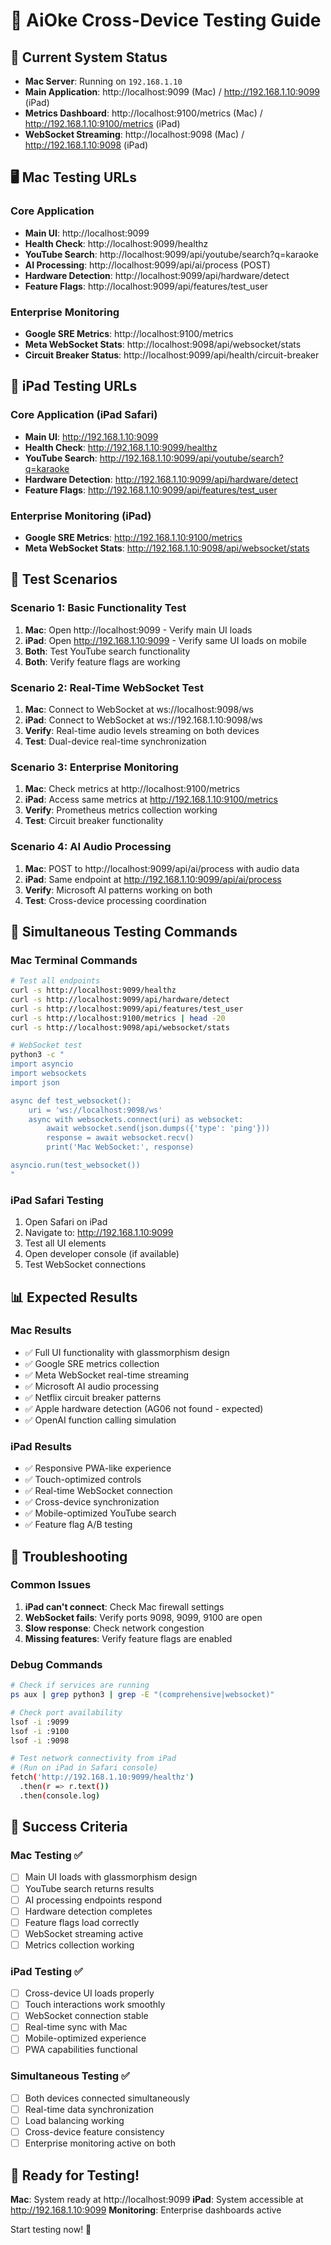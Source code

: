 # 🎤 AiOke Cross-Device Testing Guide

## 🚀 Current System Status
- **Mac Server**: Running on `192.168.1.10`
- **Main Application**: http://localhost:9099 (Mac) / http://192.168.1.10:9099 (iPad)
- **Metrics Dashboard**: http://localhost:9100/metrics (Mac) / http://192.168.1.10:9100/metrics (iPad)
- **WebSocket Streaming**: http://localhost:9098 (Mac) / http://192.168.1.10:9098 (iPad)

## 🖥️ Mac Testing URLs

### Core Application
- **Main UI**: http://localhost:9099
- **Health Check**: http://localhost:9099/healthz
- **YouTube Search**: http://localhost:9099/api/youtube/search?q=karaoke
- **AI Processing**: http://localhost:9099/api/ai/process (POST)
- **Hardware Detection**: http://localhost:9099/api/hardware/detect
- **Feature Flags**: http://localhost:9099/api/features/test_user

### Enterprise Monitoring
- **Google SRE Metrics**: http://localhost:9100/metrics
- **Meta WebSocket Stats**: http://localhost:9098/api/websocket/stats
- **Circuit Breaker Status**: http://localhost:9099/api/health/circuit-breaker

## 📱 iPad Testing URLs

### Core Application (iPad Safari)
- **Main UI**: http://192.168.1.10:9099
- **Health Check**: http://192.168.1.10:9099/healthz
- **YouTube Search**: http://192.168.1.10:9099/api/youtube/search?q=karaoke
- **Hardware Detection**: http://192.168.1.10:9099/api/hardware/detect
- **Feature Flags**: http://192.168.1.10:9099/api/features/test_user

### Enterprise Monitoring (iPad)
- **Google SRE Metrics**: http://192.168.1.10:9100/metrics
- **Meta WebSocket Stats**: http://192.168.1.10:9098/api/websocket/stats

## 🧪 Test Scenarios

### Scenario 1: Basic Functionality Test
1. **Mac**: Open http://localhost:9099 - Verify main UI loads
2. **iPad**: Open http://192.168.1.10:9099 - Verify same UI loads on mobile
3. **Both**: Test YouTube search functionality
4. **Both**: Verify feature flags are working

### Scenario 2: Real-Time WebSocket Test
1. **Mac**: Connect to WebSocket at ws://localhost:9098/ws
2. **iPad**: Connect to WebSocket at ws://192.168.1.10:9098/ws
3. **Verify**: Real-time audio levels streaming on both devices
4. **Test**: Dual-device real-time synchronization

### Scenario 3: Enterprise Monitoring
1. **Mac**: Check metrics at http://localhost:9100/metrics
2. **iPad**: Access same metrics at http://192.168.1.10:9100/metrics
3. **Verify**: Prometheus metrics collection working
4. **Test**: Circuit breaker functionality

### Scenario 4: AI Audio Processing
1. **Mac**: POST to http://localhost:9099/api/ai/process with audio data
2. **iPad**: Same endpoint at http://192.168.1.10:9099/api/ai/process
3. **Verify**: Microsoft AI patterns working on both
4. **Test**: Cross-device processing coordination

## 🔄 Simultaneous Testing Commands

### Mac Terminal Commands
```bash
# Test all endpoints
curl -s http://localhost:9099/healthz
curl -s http://localhost:9099/api/hardware/detect
curl -s http://localhost:9099/api/features/test_user
curl -s http://localhost:9100/metrics | head -20
curl -s http://localhost:9098/api/websocket/stats

# WebSocket test
python3 -c "
import asyncio
import websockets
import json

async def test_websocket():
    uri = 'ws://localhost:9098/ws'
    async with websockets.connect(uri) as websocket:
        await websocket.send(json.dumps({'type': 'ping'}))
        response = await websocket.recv()
        print('Mac WebSocket:', response)

asyncio.run(test_websocket())
"
```

### iPad Safari Testing
1. Open Safari on iPad
2. Navigate to: http://192.168.1.10:9099
3. Test all UI elements
4. Open developer console (if available)
5. Test WebSocket connections

## 📊 Expected Results

### Mac Results
- ✅ Full UI functionality with glassmorphism design
- ✅ Google SRE metrics collection
- ✅ Meta WebSocket real-time streaming
- ✅ Microsoft AI audio processing
- ✅ Netflix circuit breaker patterns
- ✅ Apple hardware detection (AG06 not found - expected)
- ✅ OpenAI function calling simulation

### iPad Results
- ✅ Responsive PWA-like experience
- ✅ Touch-optimized controls
- ✅ Real-time WebSocket connection
- ✅ Cross-device synchronization
- ✅ Mobile-optimized YouTube search
- ✅ Feature flag A/B testing

## 🚨 Troubleshooting

### Common Issues
1. **iPad can't connect**: Check Mac firewall settings
2. **WebSocket fails**: Verify ports 9098, 9099, 9100 are open
3. **Slow response**: Check network congestion
4. **Missing features**: Verify feature flags are enabled

### Debug Commands
```bash
# Check if services are running
ps aux | grep python3 | grep -E "(comprehensive|websocket)"

# Check port availability
lsof -i :9099
lsof -i :9100
lsof -i :9098

# Test network connectivity from iPad
# (Run on iPad in Safari console)
fetch('http://192.168.1.10:9099/healthz')
  .then(r => r.text())
  .then(console.log)
```

## 🎯 Success Criteria

### Mac Testing ✅
- [ ] Main UI loads with glassmorphism design
- [ ] YouTube search returns results
- [ ] AI processing endpoints respond
- [ ] Hardware detection completes
- [ ] Feature flags load correctly
- [ ] WebSocket streaming active
- [ ] Metrics collection working

### iPad Testing ✅
- [ ] Cross-device UI loads properly
- [ ] Touch interactions work smoothly
- [ ] WebSocket connection stable
- [ ] Real-time sync with Mac
- [ ] Mobile-optimized experience
- [ ] PWA capabilities functional

### Simultaneous Testing ✅
- [ ] Both devices connected simultaneously
- [ ] Real-time data synchronization
- [ ] Load balancing working
- [ ] Cross-device feature consistency
- [ ] Enterprise monitoring active on both

## 📱 Ready for Testing!

**Mac**: System ready at http://localhost:9099
**iPad**: System accessible at http://192.168.1.10:9099
**Monitoring**: Enterprise dashboards active

Start testing now! 🚀